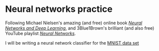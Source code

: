 # Neural networks practice

Following Michael Nielsen's amazing (and free) online book *[Neural Networks and Deep Learning](http://neuralnetworksanddeeplearning.com/)*, and 3Blue1Brown's brilliant (and also free) YouTube playlist *[Neural Networks](https://www.youtube.com/playlist?list=PLZHQObOWTQDNU6R1_67000Dx_ZCJB-3pi)*.

I will be writing a neural network classifier for the [MNIST data set](http://yann.lecun.com/exdb/mnist/)

